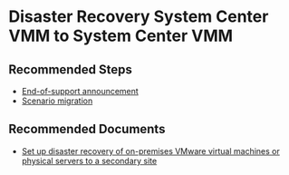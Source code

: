 <properties
    pageTitle="Disaster Recovery System Center VMM to System Center VMM"
    description="Disaster Recovery System Center VMM to System Center VMM"
    service="microsoft.recoveryservices"
    resource="vaults"
    authors="prateek9us, TobyTu"
    displayOrder=""
    selfHelpType="generic"
    supportTopicIds="32634430"
    resourceTags=""
    productPesIds="16370"
    cloudEnvironments="public"
    articleId="8a419a43-2857-4c54-8661-90c3759ba81e"
/>

# Disaster Recovery System Center VMM to System Center VMM

## **Recommended Steps**

- [End-of-support announcement](https://docs.microsoft.com/azure/site-recovery/vmware-physical-secondary-disaster-recovery#end-of-support-announcement)<br>
- [Scenario migration](https://docs.microsoft.com/azure/site-recovery/vmware-physical-secondary-disaster-recovery#scenario-migration)

## **Recommended Documents**

- [Set up disaster recovery of on-premises VMware virtual machines or physical servers to a secondary site](https://docs.microsoft.com/azure/site-recovery/vmware-physical-secondary-disaster-recovery)<br>
